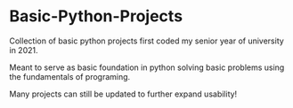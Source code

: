 # Basic-Python-Projects

Collection of basic python projects first coded my senior year of university in 2021.

Meant to serve as basic foundation in python solving basic problems using the fundamentals of programing.

Many projects can still be updated to further expand usability!
